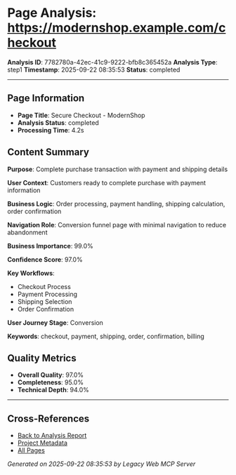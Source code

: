 # Page Analysis: https://modernshop.example.com/checkout

**Analysis ID**: 7782780a-42ec-41c9-9222-bfb8c365452a
**Analysis Type**: step1
**Timestamp**: 2025-09-22 08:35:53
**Status**: completed

---

## Page Information

- **Page Title**: Secure Checkout - ModernShop
- **Analysis Status**: completed
- **Processing Time**: 4.2s

## Content Summary

**Purpose**: Complete purchase transaction with payment and shipping details

**User Context**: Customers ready to complete purchase with payment information

**Business Logic**: Order processing, payment handling, shipping calculation, order confirmation

**Navigation Role**: Conversion funnel page with minimal navigation to reduce abandonment

**Business Importance**: 99.0%

**Confidence Score**: 97.0%

**Key Workflows**:
- Checkout Process
- Payment Processing
- Shipping Selection
- Order Confirmation

**User Journey Stage**: Conversion

**Keywords**: checkout, payment, shipping, order, confirmation, billing

## Quality Metrics

- **Overall Quality**: 97.0%
- **Completeness**: 95.0%
- **Technical Depth**: 94.0%

---

## Cross-References

- [Back to Analysis Report](../analysis-report.md)
- [Project Metadata](../analysis-metadata.json)
- [All Pages](./)

*Generated on 2025-09-22 08:35:53 by Legacy Web MCP Server*
